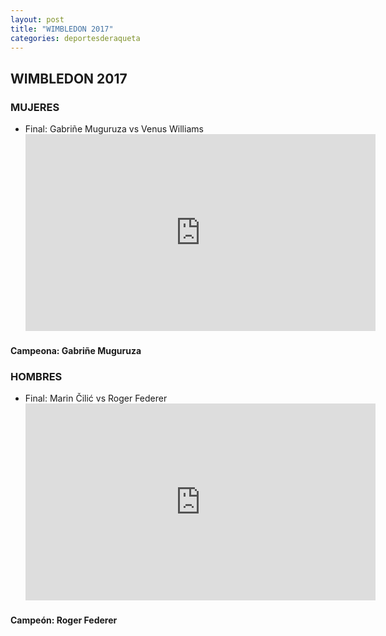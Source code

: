 ```yaml
---
layout: post
title: "WIMBLEDON 2017"
categories: deportesderaqueta
---
```


## WIMBLEDON 2017

### MUJERES

- Final: Gabriñe Muguruza vs Venus Williams <iframe width="560" height="315" src="https://www.youtube.com/embed/vInESnvjmF0" frameborder="0" allow="accelerometer; autoplay; encrypted-media; gyroscope; picture-in-picture" allowfullscreen></iframe>

#### Campeona: Gabriñe Muguruza

### HOMBRES

- Final: Marin Čilić vs Roger Federer <iframe width="560" height="315" src="https://www.youtube.com/embed/1BKicTE-gvQ" frameborder="0" allow="accelerometer; autoplay; encrypted-media; gyroscope; picture-in-picture" allowfullscreen></iframe>

#### Campeón: Roger Federer
